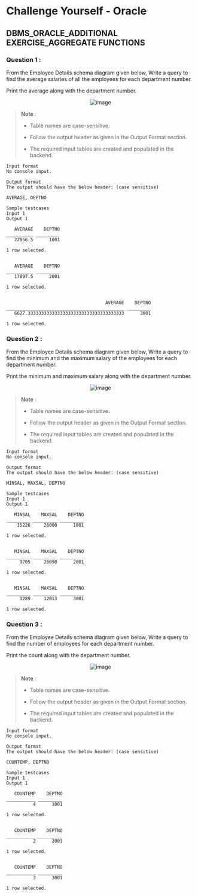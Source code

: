# Challenge Yourself - Oracle

## DBMS_ORACLE_ADDITIONAL EXERCISE_AGGREGATE FUNCTIONS

### Question 1 :

From the Employee Details schema diagram given below,
Write a query to find the average salaries of all the employees for each department number.

Print the average along with the department number.

<div align="center">
  
![image](https://user-images.githubusercontent.com/49478000/199326502-4a87cef7-4773-48ec-a579-f836e43ed08e.png)

</div>

> **Note** :
>
> - Table names are case-sensitive.
>
> - Follow the output header as given in the Output Format section.
>
> - The required input tables are created and populated in the backend.

```
Input format
No console input.

Output format
The output should have the below header: (case sensitive)

AVERAGE, DEPTNO

Sample testcases
Input 1
Output 1

   AVERAGE    DEPTNO 
__________ _________ 
   22856.5      1001 

1 row selected. 


   AVERAGE    DEPTNO 
__________ _________ 
   17897.5      2001 

1 row selected. 


                                     AVERAGE    DEPTNO 
____________________________________________ _________ 
   6627.333333333333333333333333333333333333      3001 

1 row selected. 
```

### Question 2 :

From the Employee Details schema diagram given below,
Write a query to find the minimum and the maximum salary of the employees for each department number.

Print the minimum and maximum salary along with the department number.

<div align="center">
  
![image](https://user-images.githubusercontent.com/49478000/199326502-4a87cef7-4773-48ec-a579-f836e43ed08e.png)

</div>

> **Note** :
>
> - Table names are case-sensitive.
>
> - Follow the output header as given in the Output Format section.
>
> - The required input tables are created and populated in the backend.

```
Input format
No console input.

Output format
The output should have the below header: (case sensitive)

MINSAL, MAXSAL, DEPTNO

Sample testcases
Input 1
Output 1

   MINSAL    MAXSAL    DEPTNO 
_________ _________ _________ 
    15226     26000      1001 

1 row selected. 


   MINSAL    MAXSAL    DEPTNO 
_________ _________ _________ 
     9705     26090      2001 

1 row selected. 


   MINSAL    MAXSAL    DEPTNO 
_________ _________ _________ 
     1289     12013      3001 

1 row selected. 
```

### Question 3 :

From the Employee Details schema diagram given below,
Write a query to find the number of employees for each department number.

Print the count along with the department number.

<div align="center">
  
![image](https://user-images.githubusercontent.com/49478000/199326502-4a87cef7-4773-48ec-a579-f836e43ed08e.png)

</div>

> **Note** :
>
> - Table names are case-sensitive.
>
> - Follow the output header as given in the Output Format section.
>
> - The required input tables are created and populated in the backend.

```
Input format
No console input.

Output format
The output should have the below header: (case sensitive)

COUNTEMP, DEPTNO

Sample testcases
Input 1
Output 1

   COUNTEMP    DEPTNO 
___________ _________ 
          4      1001 

1 row selected. 


   COUNTEMP    DEPTNO 
___________ _________ 
          2      2001 

1 row selected. 


   COUNTEMP    DEPTNO 
___________ _________ 
          3      3001 

1 row selected. 
```
